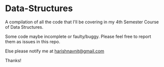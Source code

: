 Data-Structures
===============

A compilation of all the code that I'll be covering in my 4th Semester Course of Data Structures.

Some code maybe incomplete or faulty/buggy. Please feel free to report
them as issues in this repo. 

Else please notify me at <harishnavnit@gmail.com>

Thanks! 
